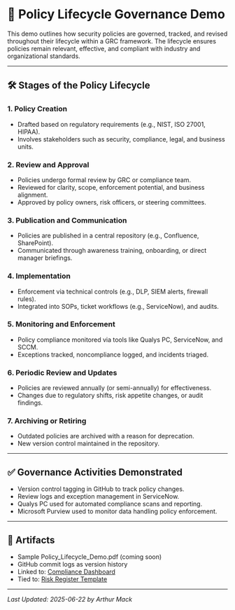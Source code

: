 # 📄 Policy Lifecycle Governance Demo

This demo outlines how security policies are governed, tracked, and revised throughout their lifecycle within a GRC framework. The lifecycle ensures policies remain relevant, effective, and compliant with industry and organizational standards.

---

## 🛠️ Stages of the Policy Lifecycle

### 1. **Policy Creation**
- Drafted based on regulatory requirements (e.g., NIST, ISO 27001, HIPAA).
- Involves stakeholders such as security, compliance, legal, and business units.

### 2. **Review and Approval**
- Policies undergo formal review by GRC or compliance team.
- Reviewed for clarity, scope, enforcement potential, and business alignment.
- Approved by policy owners, risk officers, or steering committees.

### 3. **Publication and Communication**
- Policies are published in a central repository (e.g., Confluence, SharePoint).
- Communicated through awareness training, onboarding, or direct manager briefings.

### 4. **Implementation**
- Enforcement via technical controls (e.g., DLP, SIEM alerts, firewall rules).
- Integrated into SOPs, ticket workflows (e.g., ServiceNow), and audits.

### 5. **Monitoring and Enforcement**
- Policy compliance monitored via tools like Qualys PC, ServiceNow, and SCCM.
- Exceptions tracked, noncompliance logged, and incidents triaged.

### 6. **Periodic Review and Updates**
- Policies are reviewed annually (or semi-annually) for effectiveness.
- Changes due to regulatory shifts, risk appetite changes, or audit findings.

### 7. **Archiving or Retiring**
- Outdated policies are archived with a reason for deprecation.
- New version control maintained in the repository.

---

## ✅ Governance Activities Demonstrated

- Version control tagging in GitHub to track policy changes.
- Review logs and exception management in ServiceNow.
- Qualys PC used for automated compliance scans and reporting.
- Microsoft Purview used to monitor data handling policy enforcement.

---

## 📎 Artifacts

- Sample Policy_Lifecycle_Demo.pdf (coming soon)
- GitHub commit logs as version history
- Linked to: [Compliance Dashboard](../dashboards/Compliance_Dashboard_Sample.md)
- Tied to: [Risk Register Template](../risk-register/Risk_Register_Template.md)

---

_Last Updated: 2025-06-22 by Arthur Mack_

